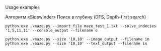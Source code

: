 Usage examples

Алгоритм «Sidewinder»
Поиск в глубину (DFS, Depth-first search)

```
python.exe .\maze.py --import_file maze_test_1.txt --solve_indecies '1,5,11,11' --console_output --filename o
```

```
python.exe .\maze.py --size '10,10' --image_output --filename in
python.exe .\maze.py --size '10,10' --text_output --filename in
```